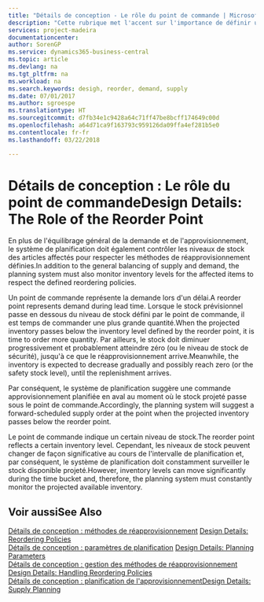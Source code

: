 ```yaml
---
title: "Détails de conception - Le rôle du point de commande | Microsoft Docs"
description: "Cette rubrique met l'accent sur l'importance de définir un point de commande, afin de déterminer quand commander plus de stock."
services: project-madeira
documentationcenter: 
author: SorenGP
ms.service: dynamics365-business-central
ms.topic: article
ms.devlang: na
ms.tgt_pltfrm: na
ms.workload: na
ms.search.keywords: desigh, reorder, demand, supply
ms.date: 07/01/2017
ms.author: sgroespe
ms.translationtype: HT
ms.sourcegitcommit: d7fb34e1c9428a64c71ff47be8bcff174649c00d
ms.openlocfilehash: a64d71ca9f163793c959126da09ffa4ef281b5e0
ms.contentlocale: fr-fr
ms.lasthandoff: 03/22/2018

---
```

# <a name="design-details-the-role-of-the-reorder-point"></a><span data-ttu-id="573eb-103">Détails de conception : Le rôle du point de commande</span><span class="sxs-lookup"><span data-stu-id="573eb-103">Design Details: The Role of the Reorder Point</span></span>
<span data-ttu-id="573eb-104">En plus de l'équilibrage général de la demande et de l'approvisionnement, le système de planification doit également contrôler les niveaux de stock des articles affectés pour respecter les méthodes de réapprovisionnement définies.</span><span class="sxs-lookup"><span data-stu-id="573eb-104">In addition to the general balancing of supply and demand, the planning system must also monitor inventory levels for the affected items to respect the defined reordering policies.</span></span>  
  
<span data-ttu-id="573eb-105">Un point de commande représente la demande lors d'un délai.</span><span class="sxs-lookup"><span data-stu-id="573eb-105">A reorder point represents demand during lead time.</span></span> <span data-ttu-id="573eb-106">Lorsque le stock prévisionnel passe en dessous du niveau de stock défini par le point de commande, il est temps de commander une plus grande quantité.</span><span class="sxs-lookup"><span data-stu-id="573eb-106">When the projected inventory passes below the inventory level defined by the reorder point, it is time to order more quantity.</span></span> <span data-ttu-id="573eb-107">Par ailleurs, le stock doit diminuer progressivement et probablement atteindre zéro (ou le niveau de stock de sécurité), jusqu'à ce que le réapprovisionnement arrive.</span><span class="sxs-lookup"><span data-stu-id="573eb-107">Meanwhile, the inventory is expected to decrease gradually and possibly reach zero (or the safety stock level), until the replenishment arrives.</span></span>  
  
<span data-ttu-id="573eb-108">Par conséquent, le système de planification suggère une commande approvisionnement planifiée en aval au moment où le stock projeté passe sous le point de commande.</span><span class="sxs-lookup"><span data-stu-id="573eb-108">Accordingly, the planning system will suggest a forward-scheduled supply order at the point when the projected inventory passes below the reorder point.</span></span>  
  
<span data-ttu-id="573eb-109">Le point de commande indique un certain niveau de stock.</span><span class="sxs-lookup"><span data-stu-id="573eb-109">The reorder point reflects a certain inventory level.</span></span> <span data-ttu-id="573eb-110">Cependant, les niveaux de stock peuvent changer de façon significative au cours de l'intervalle de planification et, par conséquent, le système de planification doit constamment surveiller le stock disponible projeté.</span><span class="sxs-lookup"><span data-stu-id="573eb-110">However, inventory levels can move significantly during the time bucket and, therefore, the planning system must constantly monitor the projected available inventory.</span></span>  
  
## <a name="see-also"></a><span data-ttu-id="573eb-111">Voir aussi</span><span class="sxs-lookup"><span data-stu-id="573eb-111">See Also</span></span>  
<span data-ttu-id="573eb-112">[Détails de conception : méthodes de réapprovisionnement](design-details-reordering-policies.md) </span><span class="sxs-lookup"><span data-stu-id="573eb-112">[Design Details: Reordering Policies](design-details-reordering-policies.md) </span></span>  
<span data-ttu-id="573eb-113">[Détails de conception : paramètres de planification](design-details-planning-parameters.md) </span><span class="sxs-lookup"><span data-stu-id="573eb-113">[Design Details: Planning Parameters](design-details-planning-parameters.md) </span></span>  
<span data-ttu-id="573eb-114">[Détails de conception : gestion des méthodes de réapprovisionnement](design-details-handling-reordering-policies.md) </span><span class="sxs-lookup"><span data-stu-id="573eb-114">[Design Details: Handling Reordering Policies](design-details-handling-reordering-policies.md) </span></span>  
[<span data-ttu-id="573eb-115">Détails de conception : planification de l'approvisionnement</span><span class="sxs-lookup"><span data-stu-id="573eb-115">Design Details: Supply Planning</span></span>](design-details-supply-planning.md)
